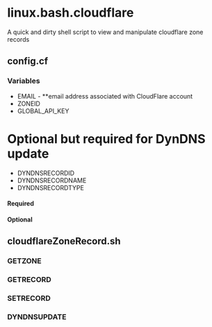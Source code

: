 # linux.bash.cloudflare
A quick and dirty shell script to view and manipulate cloudflare zone records
## config.cf
### Variables
* EMAIL - **email address associated with CloudFlare account
* ZONEID
* GLOBAL_API_KEY

# Optional but required for DynDNS update
* DYNDNSRECORDID
* DYNDNSRECORDNAME
* DYNDNSRECORDTYPE

#### Required

#### Optional
## cloudflareZoneRecord.sh
### GETZONE
### GETRECORD
### SETRECORD
### DYNDNSUPDATE
